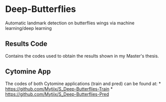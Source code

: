 # Deep-Butterflies
Automatic landmark detection on butterflies wings via machine learning/deep learning

## Results Code
Contains the codes used to obtain the results shown in my Master's thesis.

## Cytomine App
The codes of both Cytomine applications (train and pred) can be found at:
	* https://github.com/Mytiix/S_Deep-Butterflies-Train
	* https://github.com/Mytiix/S_Deep-Butterflies-Pred
